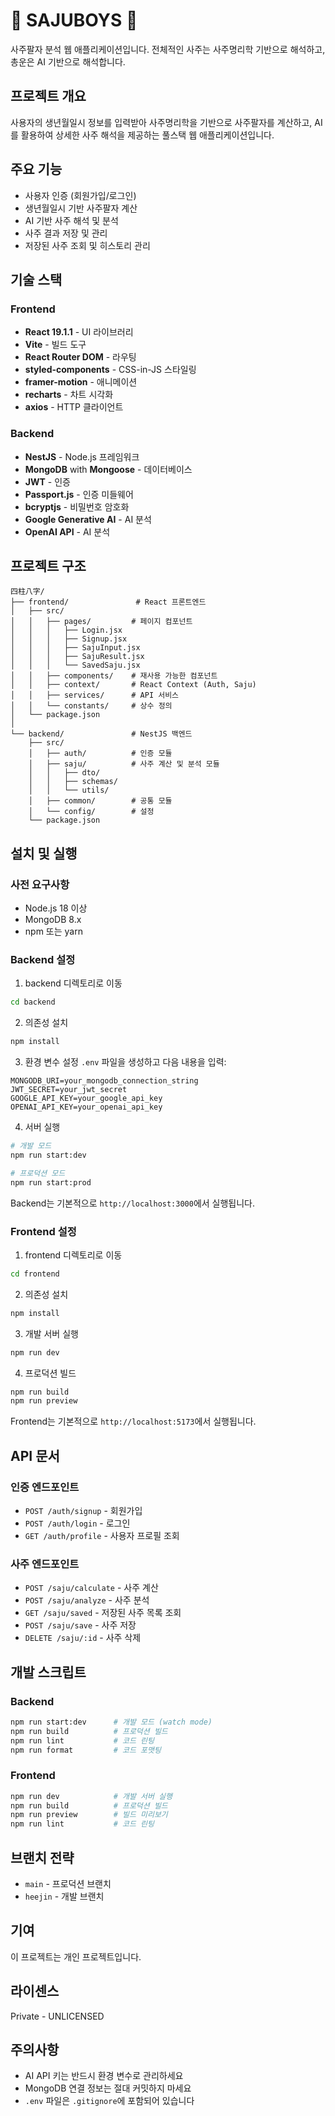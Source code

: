 # 🔮 SAJUBOYS 💜

사주팔자 분석 웹 애플리케이션입니다. 전체적인 사주는 사주명리학 기반으로 해석하고, 총운은 AI 기반으로 해석합니다.

## 프로젝트 개요

사용자의 생년월일시 정보를 입력받아 사주명리학을 기반으로 사주팔자를 계산하고, AI를 활용하여 상세한 사주 해석을 제공하는 풀스택 웹 애플리케이션입니다.

## 주요 기능

- 사용자 인증 (회원가입/로그인)
- 생년월일시 기반 사주팔자 계산
- AI 기반 사주 해석 및 분석
- 사주 결과 저장 및 관리
- 저장된 사주 조회 및 히스토리 관리

## 기술 스택

### Frontend
- **React 19.1.1** - UI 라이브러리
- **Vite** - 빌드 도구
- **React Router DOM** - 라우팅
- **styled-components** - CSS-in-JS 스타일링
- **framer-motion** - 애니메이션
- **recharts** - 차트 시각화
- **axios** - HTTP 클라이언트

### Backend
- **NestJS** - Node.js 프레임워크
- **MongoDB** with **Mongoose** - 데이터베이스
- **JWT** - 인증
- **Passport.js** - 인증 미들웨어
- **bcryptjs** - 비밀번호 암호화
- **Google Generative AI** - AI 분석
- **OpenAI API** - AI 분석

## 프로젝트 구조

```
四柱八字/
├── frontend/               # React 프론트엔드
│   ├── src/
│   │   ├── pages/         # 페이지 컴포넌트
│   │   │   ├── Login.jsx
│   │   │   ├── Signup.jsx
│   │   │   ├── SajuInput.jsx
│   │   │   ├── SajuResult.jsx
│   │   │   └── SavedSaju.jsx
│   │   ├── components/    # 재사용 가능한 컴포넌트
│   │   ├── context/       # React Context (Auth, Saju)
│   │   ├── services/      # API 서비스
│   │   └── constants/     # 상수 정의
│   └── package.json
│
└── backend/               # NestJS 백엔드
    ├── src/
    │   ├── auth/          # 인증 모듈
    │   ├── saju/          # 사주 계산 및 분석 모듈
    │   │   ├── dto/
    │   │   ├── schemas/
    │   │   └── utils/
    │   ├── common/        # 공통 모듈
    │   └── config/        # 설정
    └── package.json
```

## 설치 및 실행

### 사전 요구사항

- Node.js 18 이상
- MongoDB 8.x
- npm 또는 yarn

### Backend 설정

1. backend 디렉토리로 이동
```bash
cd backend
```

2. 의존성 설치
```bash
npm install
```

3. 환경 변수 설정
`.env` 파일을 생성하고 다음 내용을 입력:
```env
MONGODB_URI=your_mongodb_connection_string
JWT_SECRET=your_jwt_secret
GOOGLE_API_KEY=your_google_api_key
OPENAI_API_KEY=your_openai_api_key
```

4. 서버 실행
```bash
# 개발 모드
npm run start:dev

# 프로덕션 모드
npm run start:prod
```

Backend는 기본적으로 `http://localhost:3000`에서 실행됩니다.

### Frontend 설정

1. frontend 디렉토리로 이동
```bash
cd frontend
```

2. 의존성 설치
```bash
npm install
```

3. 개발 서버 실행
```bash
npm run dev
```

4. 프로덕션 빌드
```bash
npm run build
npm run preview
```

Frontend는 기본적으로 `http://localhost:5173`에서 실행됩니다.

## API 문서

### 인증 엔드포인트

- `POST /auth/signup` - 회원가입
- `POST /auth/login` - 로그인
- `GET /auth/profile` - 사용자 프로필 조회

### 사주 엔드포인트

- `POST /saju/calculate` - 사주 계산
- `POST /saju/analyze` - 사주 분석
- `GET /saju/saved` - 저장된 사주 목록 조회
- `POST /saju/save` - 사주 저장
- `DELETE /saju/:id` - 사주 삭제

## 개발 스크립트

### Backend
```bash
npm run start:dev      # 개발 모드 (watch mode)
npm run build          # 프로덕션 빌드
npm run lint           # 코드 린팅
npm run format         # 코드 포맷팅
```

### Frontend
```bash
npm run dev            # 개발 서버 실행
npm run build          # 프로덕션 빌드
npm run preview        # 빌드 미리보기
npm run lint           # 코드 린팅
```

## 브랜치 전략

- `main` - 프로덕션 브랜치
- `heejin` - 개발 브랜치

## 기여

이 프로젝트는 개인 프로젝트입니다.

## 라이센스

Private - UNLICENSED

## 주의사항

- AI API 키는 반드시 환경 변수로 관리하세요
- MongoDB 연결 정보는 절대 커밋하지 마세요
- `.env` 파일은 `.gitignore`에 포함되어 있습니다
